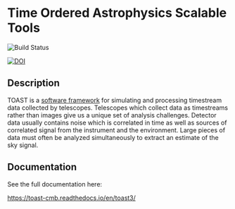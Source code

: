 # Time Ordered Astrophysics Scalable Tools

![Build Status](https://github.com/hpc4cmb/toast/workflows/Run%20Test%20Suite/badge.svg?branch=toast3)

[![DOI](https://zenodo.org/badge/33680104.svg)](https://zenodo.org/badge/latestdoi/33680104)

## Description

TOAST is a [software framework](https://en.wikipedia.org/wiki/Software_framework) for
simulating and processing timestream data collected by telescopes. Telescopes which
collect data as timestreams rather than images give us a unique set of analysis
challenges. Detector data usually contains noise which is correlated in time as well as
sources of correlated signal from the instrument and the environment. Large pieces of
data must often be analyzed simultaneously to extract an estimate of the sky signal.

## Documentation

See the full documentation here:

https://toast-cmb.readthedocs.io/en/toast3/
